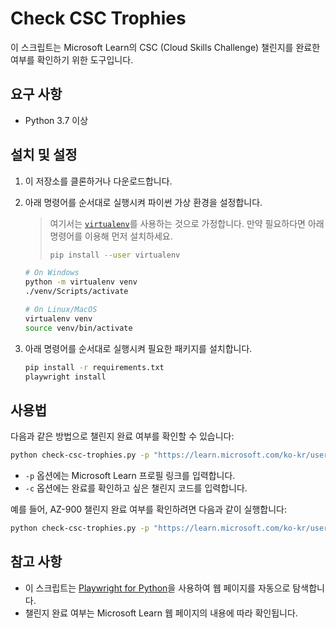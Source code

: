 # Check CSC Trophies

이 스크립트는 Microsoft Learn의 CSC (Cloud Skills Challenge) 챌린지를 완료한 여부를 확인하기 위한 도구입니다.

## 요구 사항

- Python 3.7 이상

## 설치 및 설정

1. 이 저장소를 클론하거나 다운로드합니다.
1. 아래 명령어를 순서대로 실행시켜 파이썬 가상 환경을 설정합니다.

   > 여기서는 [`virtualenv`](https://pypi.org/project/virtualenv/)를 사용하는 것으로 가정합니다. 만약 필요하다면 아래 명령어를 이용해 먼저 설치하세요.
   > 
   > ```bash
   > pip install --user virtualenv
   > ```

    ```bash
    # On Windows
    python -m virtualenv venv
    ./venv/Scripts/activate
 
    # On Linux/MacOS
    virtualenv venv
    source venv/bin/activate
    ```

1. 아래 명령어를 순서대로 실행시켜 필요한 패키지를 설치합니다.

    ```bash
    pip install -r requirements.txt
    playwright install
    ```

## 사용법

다음과 같은 방법으로 챌린지 완료 여부를 확인할 수 있습니다:

```bash
python check-csc-trophies.py -p "https://learn.microsoft.com/ko-kr/users/{{ 계정명 }}" -c "{{ 챌린지 코드 }}"
```

- `-p` 옵션에는 Microsoft Learn 프로필 링크를 입력합니다.
- `-c` 옵션에는 완료를 확인하고 싶은 챌린지 코드를 입력합니다.

예를 들어, AZ-900 챌린지 완료 여부를 확인하려면 다음과 같이 실행합니다:

```bash
python check-csc-trophies.py -p "https://learn.microsoft.com/ko-kr/users/your-profile-link" -c "AZ-900"
```

## 참고 사항

- 이 스크립트는 [Playwright for Python](https://playwright.dev/python/)을 사용하여 웹 페이지를 자동으로 탐색합니다.
- 챌린지 완료 여부는 Microsoft Learn 웹 페이지의 내용에 따라 확인됩니다.
